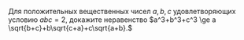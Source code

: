 Для положительных вещественных чисел  $a,b,c$ удовлетворяющих условию $abc = 2,$ докажите неравенство $a^3+b^3+c^3 \ge a \sqrt{b+c}+b\sqrt{c+a}+c\sqrt{a+b}.$